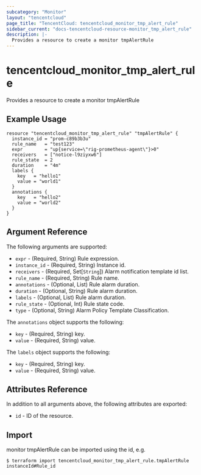 ```yaml
---
subcategory: "Monitor"
layout: "tencentcloud"
page_title: "TencentCloud: tencentcloud_monitor_tmp_alert_rule"
sidebar_current: "docs-tencentcloud-resource-monitor_tmp_alert_rule"
description: |-
  Provides a resource to create a monitor tmpAlertRule
---
```


# tencentcloud_monitor_tmp_alert_rule

Provides a resource to create a monitor tmpAlertRule

## Example Usage

```hcl
resource "tencentcloud_monitor_tmp_alert_rule" "tmpAlertRule" {
  instance_id = "prom-c89b3b3u"
  rule_name   = "test123"
  expr        = "up{service=\"rig-prometheus-agent\"}>0"
  receivers   = ["notice-l9ziyxw6"]
  rule_state  = 2
  duration    = "4m"
  labels {
    key   = "hello1"
    value = "world1"
  }
  annotations {
    key   = "hello2"
    value = "world2"
  }
}
```

## Argument Reference

The following arguments are supported:

* `expr` - (Required, String) Rule expression.
* `instance_id` - (Required, String) Instance id.
* `receivers` - (Required, Set[`String`]) Alarm notification template id list.
* `rule_name` - (Required, String) Rule name.
* `annotations` - (Optional, List) Rule alarm duration.
* `duration` - (Optional, String) Rule alarm duration.
* `labels` - (Optional, List) Rule alarm duration.
* `rule_state` - (Optional, Int) Rule state code.
* `type` - (Optional, String) Alarm Policy Template Classification.

The `annotations` object supports the following:

* `key` - (Required, String) key.
* `value` - (Required, String) value.

The `labels` object supports the following:

* `key` - (Required, String) key.
* `value` - (Required, String) value.

## Attributes Reference

In addition to all arguments above, the following attributes are exported:

* `id` - ID of the resource.



## Import

monitor tmpAlertRule can be imported using the id, e.g.
```
$ terraform import tencentcloud_monitor_tmp_alert_rule.tmpAlertRule instanceId#Rule_id
```

